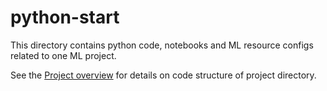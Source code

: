 # python-start

This directory contains python code, notebooks and ML resource configs related to one ML project.

See the [Project overview](../docs/project-overview.md) for details on code structure of project directory.